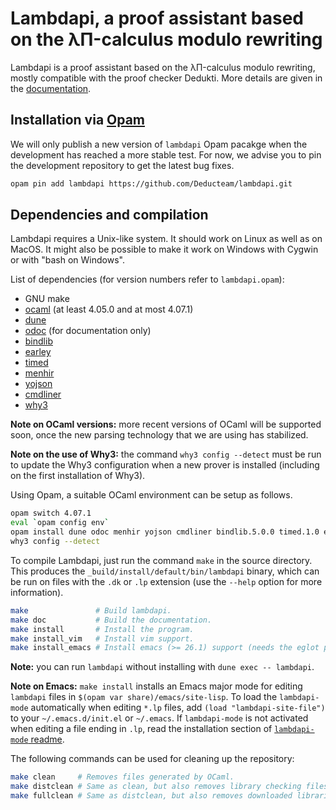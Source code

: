 Lambdapi, a proof assistant based on the λΠ-calculus modulo rewriting
=====================================================================

Lambdapi is a proof assistant based on the λΠ-calculus modulo rewriting,
mostly compatible with the proof checker Dedukti. More details are given
in the [documentation](doc/DOCUMENTATION.md).

Installation via [Opam](http://opam.ocaml.org/)
---------------------

We will only publish a new version of `lambdapi` Opam pacakge when the
development has reached a more stable test. For now, we advise you to
pin the development repository to get the latest bug fixes.

```bash
opam pin add lambdapi https://github.com/Deducteam/lambdapi.git
```
Dependencies and compilation
----------------------------

Lambdapi requires a Unix-like system. It should work on Linux as well as on
MacOS. It might also be possible to make it work on Windows with Cygwin or
with "bash on Windows".

List of dependencies (for version numbers refer to `lambdapi.opam`):
 - GNU make
 - [ocaml](https://ocaml.org/) (at least 4.05.0 and at most 4.07.1)
 - [dune](https://dune.build/)
 - [odoc](https://github.com/ocaml/odoc) (for documentation only)
 - [bindlib](https://github.com/rlepigre/ocaml-bindlib)
 - [earley](https://github.com/rlepigre/ocaml-earley)
 - [timed](https://github.com/rlepigre/ocaml-timed)
 - [menhir](http://gallium.inria.fr/~fpottier/menhir/)
 - [yojson](https://github.com/ocaml-community/yojson)
 - [cmdliner](https://erratique.ch/logiciel/cmdliner)
 - [why3](http://why3.lri.fr/)

**Note on OCaml versions:** more recent versions of OCaml will be supported
soon, once the new parsing technology that we are using has stabilized.

**Note on the use of Why3:** the command `why3 config --detect` must be run to
update the Why3 configuration when a new prover is installed (including on the
first installation of Why3).

Using Opam, a suitable OCaml environment can be setup as follows.
```bash
opam switch 4.07.1
eval `opam config env`
opam install dune odoc menhir yojson cmdliner bindlib.5.0.0 timed.1.0 earley.2.0.0 why3.1.3.1
why3 config --detect
```

To compile Lambdapi, just run the command `make` in the source directory.
This produces the `_build/install/default/bin/lambdapi` binary, which can
be run on files with the `.dk` or `.lp` extension (use the `--help` option
for more information).

```bash
make               # Build lambdapi.
make doc           # Build the documentation.
make install       # Install the program.
make install_vim   # Install vim support.
make install_emacs # Install emacs (>= 26.1) support (needs the eglot package)
```

**Note:** you can run `lambdapi` without installing with `dune exec -- lambdapi`.

**Note on Emacs:** `make install` installs an Emacs major mode for editing
`lambdapi` files in `$(opam var share)/emacs/site-lisp`. To load the
`lambdapi-mode` automatically when editing `*.lp` files, add
`(load "lambdapi-site-file")` to your `~/.emacs.d/init.el` or `~/.emacs`. If
`lambdapi-mode` is not activated when editing a file ending in `.lp`, read the
installation section of [`lambdapi-mode` readme](editors/emacs/README.md).

The following commands can be used for cleaning up the repository:
```bash
make clean     # Removes files generated by OCaml.
make distclean # Same as clean, but also removes library checking files.
make fullclean # Same as distclean, but also removes downloaded libraries.
```
